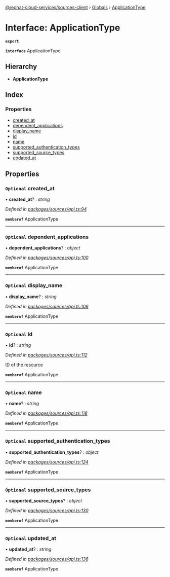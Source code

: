 [@redhat-cloud-services/sources-client](../README.md) › [Globals](../globals.md) › [ApplicationType](applicationtype.md)

# Interface: ApplicationType

**`export`** 

**`interface`** ApplicationType

## Hierarchy

* **ApplicationType**

## Index

### Properties

* [created_at](applicationtype.md#optional-created_at)
* [dependent_applications](applicationtype.md#optional-dependent_applications)
* [display_name](applicationtype.md#optional-display_name)
* [id](applicationtype.md#optional-id)
* [name](applicationtype.md#optional-name)
* [supported_authentication_types](applicationtype.md#optional-supported_authentication_types)
* [supported_source_types](applicationtype.md#optional-supported_source_types)
* [updated_at](applicationtype.md#optional-updated_at)

## Properties

### `Optional` created_at

• **created_at**? : *string*

*Defined in [packages/sources/api.ts:94](https://github.com/fhlavac/javascript-clients/blob/master/packages/sources/api.ts#L94)*

**`memberof`** ApplicationType

___

### `Optional` dependent_applications

• **dependent_applications**? : *object*

*Defined in [packages/sources/api.ts:100](https://github.com/fhlavac/javascript-clients/blob/master/packages/sources/api.ts#L100)*

**`memberof`** ApplicationType

___

### `Optional` display_name

• **display_name**? : *string*

*Defined in [packages/sources/api.ts:106](https://github.com/fhlavac/javascript-clients/blob/master/packages/sources/api.ts#L106)*

**`memberof`** ApplicationType

___

### `Optional` id

• **id**? : *string*

*Defined in [packages/sources/api.ts:112](https://github.com/fhlavac/javascript-clients/blob/master/packages/sources/api.ts#L112)*

ID of the resource

**`memberof`** ApplicationType

___

### `Optional` name

• **name**? : *string*

*Defined in [packages/sources/api.ts:118](https://github.com/fhlavac/javascript-clients/blob/master/packages/sources/api.ts#L118)*

**`memberof`** ApplicationType

___

### `Optional` supported_authentication_types

• **supported_authentication_types**? : *object*

*Defined in [packages/sources/api.ts:124](https://github.com/fhlavac/javascript-clients/blob/master/packages/sources/api.ts#L124)*

**`memberof`** ApplicationType

___

### `Optional` supported_source_types

• **supported_source_types**? : *object*

*Defined in [packages/sources/api.ts:130](https://github.com/fhlavac/javascript-clients/blob/master/packages/sources/api.ts#L130)*

**`memberof`** ApplicationType

___

### `Optional` updated_at

• **updated_at**? : *string*

*Defined in [packages/sources/api.ts:136](https://github.com/fhlavac/javascript-clients/blob/master/packages/sources/api.ts#L136)*

**`memberof`** ApplicationType

